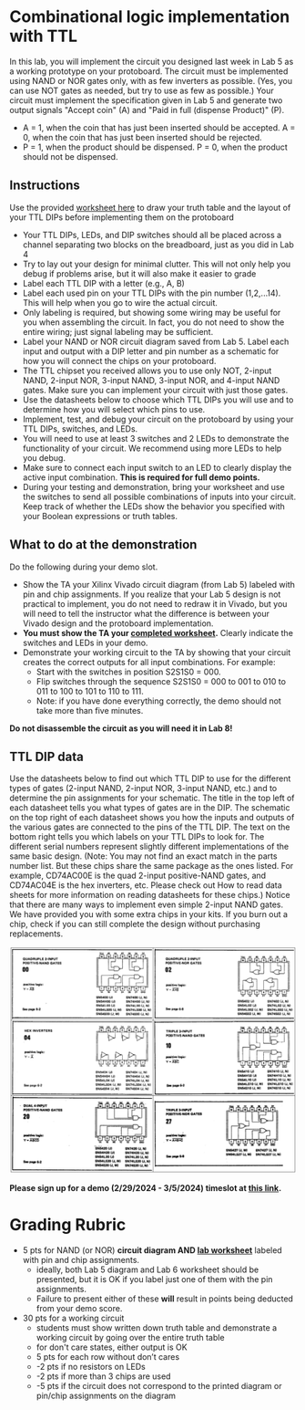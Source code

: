 # Combinational logic implementation with TTL

In this lab, you will implement the circuit you designed last week in Lab 5 as a working prototype on your protoboard. The circuit must be implemented using NAND or NOR gates only, with as few inverters as possible. (Yes, you can use NOT gates as needed, but try to use as few as possible.) Your circuit must implement the specification given in Lab 5 and generate two output signals "Accept coin" (A) and "Paid in full (dispense Product)" (P).

- A = 1, when the coin that has just been inserted should be accepted. A = 0, when the coin that has just been inserted should be rejected.
- P = 1, when the product should be dispensed. P = 0, when the product should not be dispensed.

## Instructions

Use the provided [worksheet here](./lab_worksheet.pdf) to draw your truth table and the layout of your TTL DIPs before implementing them on the protoboard
- Your TTL DIPs, LEDs, and DIP switches should all be placed across a channel separating two blocks on the breadboard, just as you did in Lab 4
- Try to lay out your design for minimal clutter. This will not only help you debug if problems arise, but it will also make it easier to grade
- Label each TTL DIP with a letter (e.g., A, B)
- Label each used pin on your TTL DIPs with the pin number (1,2,...14). This will help when you go to wire the actual circuit.
- Only labeling is required, but showing some wiring may be useful for you when assembling the circuit. In fact, you do not need to show the entire wiring; just signal labeling may be sufficient.
- Label your NAND or NOR circuit diagram saved from Lab 5. Label each input and output with a DIP letter and pin number as a schematic for how you will connect the chips on your protoboard.
- The TTL chipset you received allows you to use only NOT, 2-input NAND, 2-input NOR, 3-input NAND, 3-input NOR, and 4-input NAND gates. Make sure you can implement your circuit with just those gates.
- Use the datasheets below to choose which TTL DIPs you will use and to determine how you will select which pins to use.
- Implement, test, and debug your circuit on the protoboard by using your TTL DIPs, switches, and LEDs.
- You will need to use at least 3 switches and 2 LEDs to demonstrate the functionality of your circuit. We recommend using more LEDs to help you debug.
- Make sure to connect each input switch to an LED to clearly display the active input combination. **This is required for full demo points.**
- During your testing and demonstration, bring your worksheet and use the switches to send all possible combinations of inputs into your circuit. Keep track of whether the LEDs show the behavior you specified with your Boolean expressions or truth tables.

## What to do at the demonstration

Do the following during your demo slot. 

- Show the TA your Xilinx Vivado circuit diagram (from Lab 5) labeled with pin and chip assignments. If you realize that your Lab 5 design is not practical to implement, you do not need to redraw it in Vivado, but you will need to tell the instructor what the difference is between your Vivado design and the protoboard implementation.
- **You must show the TA your [completed worksheet](./lab_worksheet.pdf).** Clearly indicate the switches and LEDs in your demo.
- Demonstrate your working circuit to the TA by showing that your circuit creates the correct outputs for all input combinations. For example:
    - Start with the switches in position S2S1S0 = 000.
    - Flip switches through the sequence S2S1S0 = 000 to 001 to 010 to 011 to 100 to 101 to 110 to 111.
    - Note: if you have done everything correctly, the demo should not take more than five minutes.                                                

**Do not disassemble the circuit as you will need it in Lab 8!**

## TTL DIP data

Use the datasheets below to find out which TTL DIP to use for the different types of gates (2-input NAND, 2-input NOR, 3-input NAND, etc.) and to determine the pin assignments for your schematic.  The title in the top left of each datasheet tells you what types of gates are in the DIP.  The schematic on the top right of each datasheet shows you how the inputs and outputs of the various gates are connected to the pins of the TTL DIP.  The text on the bottom right tells you which labels on your TTL DIPs to look for. The different serial numbers represent slightly different implementations of the same basic design. (Note: You may not find an exact match in the parts number list. But these chips share the same package as the ones listed. For example, CD74AC00E is the quad 2-input positive-NAND gates, and CD74AC04E is the hex inverters, etc. Please check out How to read data sheets for more information on reading datasheets for these chips.)  Notice that there are many ways to implement even simple 2-input NAND gates. We have provided you with some extra chips in your kits. If you burn out a chip, check if you can still complete the design without purchasing replacements.

![Gates](img/gates.png)

**Please sign up for a demo (2/29/2024 - 3/5/2024) timeslot at [this link](https://cally.com/event/subscribe/pkxqc7t66yfnkdpq).**

# Grading Rubric

- 5 pts for NAND (or NOR) **circuit diagram AND [lab worksheet](./lab_worksheet.pdf)** labeled with pin and chip assignments.
    - ideally, both Lab 5 diagram and Lab 6 worksheet should be presented, but it is OK if you label just one of them with the pin assignments.
    - Failure to present either of these **will** result in points being deducted from your demo score.
- 30 pts for a working circuit
    - students must show written down truth table and demonstrate a working circuit by going over the entire truth table
    - for don't care states, either output is OK
    - 5 pts for each row without don’t cares
    - -2 pts if no resistors on LEDs
    - -2 pts if more than 3 chips are used
    - -5 pts if the circuit does not correspond to the printed diagram or pin/chip assignments on the diagram
